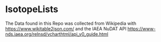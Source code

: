 # IsotopeLists

The Data found in this Repo was collected from Wikipedia with https://www.wikitable2json.com/ and the IAEA NuDAT API https://www-nds.iaea.org/relnsd/vcharthtml/api_v0_guide.html
